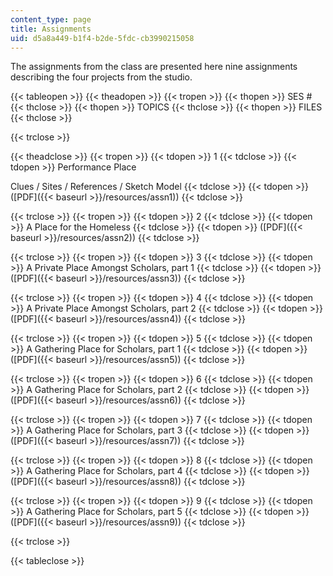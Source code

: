 ```yaml
---
content_type: page
title: Assignments
uid: d5a8a449-b1f4-b2de-5fdc-cb3990215058
---
```


The assignments from the class are presented here nine assignments describing the four projects from the studio.

{{< tableopen >}}
{{< theadopen >}}
{{< tropen >}}
{{< thopen >}}
SES #
{{< thclose >}}
{{< thopen >}}
TOPICS
{{< thclose >}}
{{< thopen >}}
FILES
{{< thclose >}}

{{< trclose >}}

{{< theadclose >}}
{{< tropen >}}
{{< tdopen >}}
1
{{< tdclose >}}
{{< tdopen >}}
Performance Place  
  
Clues / Sites / References / Sketch Model
{{< tdclose >}}
{{< tdopen >}}
([PDF]({{< baseurl >}}/resources/assn1))
{{< tdclose >}}

{{< trclose >}}
{{< tropen >}}
{{< tdopen >}}
2
{{< tdclose >}}
{{< tdopen >}}
A Place for the Homeless
{{< tdclose >}}
{{< tdopen >}}
([PDF]({{< baseurl >}}/resources/assn2))
{{< tdclose >}}

{{< trclose >}}
{{< tropen >}}
{{< tdopen >}}
3
{{< tdclose >}}
{{< tdopen >}}
A Private Place Amongst Scholars, part 1
{{< tdclose >}}
{{< tdopen >}}
([PDF]({{< baseurl >}}/resources/assn3))
{{< tdclose >}}

{{< trclose >}}
{{< tropen >}}
{{< tdopen >}}
4
{{< tdclose >}}
{{< tdopen >}}
A Private Place Amongst Scholars, part 2
{{< tdclose >}}
{{< tdopen >}}
([PDF]({{< baseurl >}}/resources/assn4))
{{< tdclose >}}

{{< trclose >}}
{{< tropen >}}
{{< tdopen >}}
5
{{< tdclose >}}
{{< tdopen >}}
A Gathering Place for Scholars, part 1
{{< tdclose >}}
{{< tdopen >}}
([PDF]({{< baseurl >}}/resources/assn5))
{{< tdclose >}}

{{< trclose >}}
{{< tropen >}}
{{< tdopen >}}
6
{{< tdclose >}}
{{< tdopen >}}
A Gathering Place for Scholars, part 2
{{< tdclose >}}
{{< tdopen >}}
([PDF]({{< baseurl >}}/resources/assn6))
{{< tdclose >}}

{{< trclose >}}
{{< tropen >}}
{{< tdopen >}}
7
{{< tdclose >}}
{{< tdopen >}}
A Gathering Place for Scholars, part 3
{{< tdclose >}}
{{< tdopen >}}
([PDF]({{< baseurl >}}/resources/assn7))
{{< tdclose >}}

{{< trclose >}}
{{< tropen >}}
{{< tdopen >}}
8
{{< tdclose >}}
{{< tdopen >}}
A Gathering Place for Scholars, part 4
{{< tdclose >}}
{{< tdopen >}}
([PDF]({{< baseurl >}}/resources/assn8))
{{< tdclose >}}

{{< trclose >}}
{{< tropen >}}
{{< tdopen >}}
9
{{< tdclose >}}
{{< tdopen >}}
A Gathering Place for Scholars, part 5
{{< tdclose >}}
{{< tdopen >}}
([PDF]({{< baseurl >}}/resources/assn9))
{{< tdclose >}}

{{< trclose >}}

{{< tableclose >}}